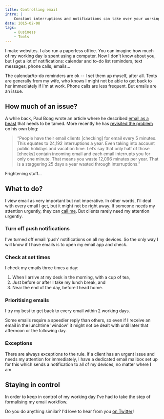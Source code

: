 ```yaml
---
title: Controlling email
intro: |
    Constant interruptions and notifications can take over your working day. For me, the biggest culprit is email. Here's how I keep my head above water.
date: 2015-02-08
tags:
    - Business
    - Tools
---
```


I make websites. I also run a paperless office. You can imagine how much of my working day is spent using a computer. Now I don't know about you, but I get a lot of notifications: calendar and to-do list reminders, text messages, phone calls, emails…

The calendar/to-do reminders are ok -- I set them up myself, after all. Texts are generally from my wife, who knows I might not be able to get back to her immediately if I'm at work. Phone calls are less frequent. But emails are an issue.


## How much of an issue?

A while back, Paul Boag wrote an article where he described [email as a beast](https://www.smashingmagazine.com/2013/07/02/taming-email-beast/) that needs to be tamed. More recently he has [revisited the problem](https://boagworld.com/working-in-web/work-smarter/) on his own blog:

> “People have their email clients [checking] for email every 5 minutes. This equates to 24,192 interruptions a year. Even taking into account public holidays and vacation time. Let’s say that only half of those [checks] contain incoming email and each email interrupts you for only one minute. That means you waste 12,096 minutes per year. That is a staggering 25 days a year wasted through interruptions.”

Frightening stuff…


## What to do?

I view email as very important but not imperative. In other words, I'll deal with every email I get, but it might not be right away. If someone needs my attention urgently, they can [call me](tel:00441914324414). But clients rarely need my attention urgently.

### Turn off push notifications

I've turned off email 'push' notifications on all my devices. So the only way I will know if I have emails is to open my email app and check.

### Check at set times

I check my emails three times a day:

1. When I arrive at my desk in the morning, with a cup of tea,
2. Just before or after I take my lunch break, and
3. Near the end of the day, before I head home.

### Prioritising emails

I try my best to get back to every email within 2 working days.

Some emails require a speedier reply than others, so even if I receive an email in the lunchtime 'window' it might not be dealt with until later that afternoon or the following day.

### Exceptions

There are always exceptions to the rule. If a client has an urgent issue and needs my attention for immediately, I have a dedicated email mailbox set up for this which sends a notification to all of my devices, no matter where I am.


## Staying in control

In order to keep in control of my working day I've had to take the step of formalising my email workflow.

Do you do anything similar? I'd love to hear from you [on Twitter](https://twitter.com/tempertemper)!
